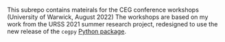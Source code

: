 This subrepo contains mateirals for the CEG conference workshops (University of Warwick, August 2022)
The workshops are based on my work from the URSS 2021 summer research project, redesigned to use the new release of the `cegpy` [Python package](https://pypi.org/project/cegpy/).

